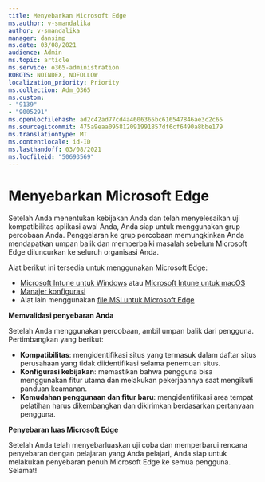 ```yaml
---
title: Menyebarkan Microsoft Edge
ms.author: v-smandalika
author: v-smandalika
manager: dansimp
ms.date: 03/08/2021
audience: Admin
ms.topic: article
ms.service: o365-administration
ROBOTS: NOINDEX, NOFOLLOW
localization_priority: Priority
ms.collection: Adm_O365
ms.custom:
- "9139"
- "9005291"
ms.openlocfilehash: ad2c42ad77cd4a4606365bc616547846ae3c2c65
ms.sourcegitcommit: 475a9eaa095812091991857df6cf6490a8bbe179
ms.translationtype: MT
ms.contentlocale: id-ID
ms.lasthandoff: 03/08/2021
ms.locfileid: "50693569"
---
```

# <a name="deploy-microsoft-edge"></a>Menyebarkan Microsoft Edge

Setelah Anda menentukan kebijakan Anda dan telah menyelesaikan uji kompatibilitas aplikasi awal Anda, Anda siap untuk menggunakan grup percobaan Anda. Penggelaran ke grup percobaan memungkinkan Anda mendapatkan umpan balik dan memperbaiki masalah sebelum Microsoft Edge diluncurkan ke seluruh organisasi Anda.

Alat berikut ini tersedia untuk menggunakan Microsoft Edge:

- [Microsoft Intune untuk Windows](https://docs.microsoft.com/mem/intune/apps/apps-windows-edge) atau [Microsoft Intune untuk macOS](https://docs.microsoft.com/mem/intune/apps/apps-edge-macos)
- [Manajer konfigurasi](https://docs.microsoft.com/DeployEdge/deploy-edge-with-configuration-manager)
- Alat lain menggunakan [file MSI untuk Microsoft Edge](https://www.microsoft.com/edge/business/download)

**Memvalidasi penyebaran Anda**

Setelah Anda menggunakan percobaan, ambil umpan balik dari pengguna. Pertimbangkan yang berikut:
- **Kompatibilitas**: mengidentifikasi situs yang termasuk dalam daftar situs perusahaan yang tidak diidentifikasi selama penemuan situs.
- **Konfigurasi kebijakan**: memastikan bahwa pengguna bisa menggunakan fitur utama dan melakukan pekerjaannya saat mengikuti panduan keamanan.
- **Kemudahan penggunaan dan fitur baru**: mengidentifikasi area tempat pelatihan harus dikembangkan dan dikirimkan berdasarkan pertanyaan pengguna.

**Penyebaran luas Microsoft Edge**

Setelah Anda telah menyebarluaskan uji coba dan memperbarui rencana penyebaran dengan pelajaran yang Anda pelajari, Anda siap untuk melakukan penyebaran penuh Microsoft Edge ke semua pengguna. Selamat!

